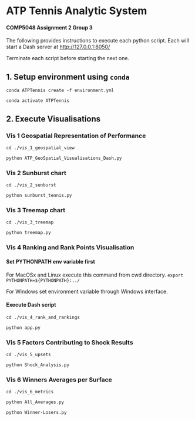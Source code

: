 # ATP Tennis Analytic System
#### COMP5048 Assignment 2 Group 3

The following provides instructions to execute each python script.  Each will start a Dash server at http://127.0.0.1:8050/

Terminate each script before starting the next one. 
## 1. Setup environment using `conda`

`conda ATPTennis create -f environment.yml`

`conda activate ATPTennis`

## 2. Execute Visualisations

### Vis 1 Geospatial Representation of Performance
`cd ./vis_1_geospatial_view`

`python ATP_GeoSpatial_Visualisations_Dash.py`

### Vis 2 Sunburst chart
`cd ./vis_2_sunburst`

`python sunburst_tennis.py`

### Vis 3 Treemap chart
`cd ./vis_3_treemap`

`python treemap.py`

### Vis 4 Ranking and Rank Points Visualisation
#### Set PYTHONPATH env variable first 

For MacOSx and Linux execute this command from cwd directory.
`export PYTHONPATH=${PYTHONPATH}:../`

For Windows set environment variable through Windows interface.

#### Execute Dash script
`cd ./vis_4_rank_and_rankings`

`python app.py`

### Vis 5 Factors Contributing to Shock Results
`cd ./vis_5_upsets`

`python Shock_Analysis.py`


### Vis 6 Winners Averages per Surface

`cd ./vis_6_metrics`

`python All_Averages.py`

`python Winner-Losers.py`
